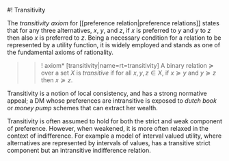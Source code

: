 #! Transitivity

The *transitivity axiom* for [[preference relation|preference relations]] states that for any three alternatives, $x$, $y$, and $z$, if $x$ is preferred to $y$ and $y$ to $z$ then also $x$ is preferred to $z$. Being a necessary condition for a relation to be represented by a utility function, it is widely employed and stands as one of the fundamental axioms of rationality.

>>! axiom* [transitivity|name=rt=transitivity] A binary relation $\succcurlyeq$ over a set $X$ is *transitive* if for all $x,y,z \in X$, if $x \succcurlyeq y$ and $y \succcurlyeq z$ then $x \succcurlyeq z$.

Transitivity is a notion of local consistency, and has a strong normative appeal; a DM whose preferences are intransitive is exposed to *dutch book* or *money pump* schemes that can extract her wealth.

Transitivity is often assumed to hold for both the strict and weak component of preference. However, when weakened, it is more often relaxed in the context of indifference. For example a model of interval valued utility, where alternatives are represented by intervals of values, has a transitive strict component but an intransitive indifference relation.